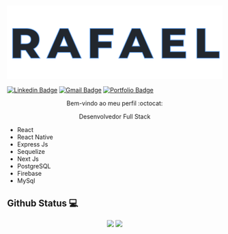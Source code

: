 <p align="center">
  <img src="title.svg" />
</p>

[![Linkedin Badge](https://img.shields.io/badge/-LinkedIn-blue?style=flat-square&logo=Linkedin&logoColor=white&link=https://https://www.linkedin.com/in/rafael-santana-5876a117a/)](https://https://www.linkedin.com/in/rafael-santana-5876a117a/)
[![Gmail Badge](https://img.shields.io/badge/-Gmail-c14438?style=flat-square&logo=Gmail&logoColor=white&link=mailto:rafaelsantana7213@gmail.com)](mailto:rafaelsantana7213@gmail.com)
[![Portfolio Badge](https://img.shields.io/badge/Meu%20-Portfólio-blue)](https://rafalmeida73.is-a.dev)

<p align="center">
  Bem-vindo ao meu perfil :octocat:
</p>

<p align="center">
 Desenvolvedor Full Stack
</p>

- React
- React Native
- Express Js
- Sequelize
- Next Js
- PostgreSQL
- Firebase
- MySql

## Github Status :computer:

<p align="center">
<img align="center" src="https://github-readme-stats.vercel.app/api/?username=rafalmeida73&theme=react&show_icons=true"/> <img align="center" src="https://github-readme-stats.vercel.app/api/top-langs/?username=rafalmeida73&theme=react&show_icons=true"/></p>
